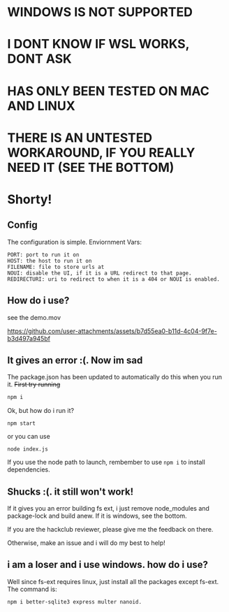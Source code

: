 # WINDOWS IS NOT SUPPORTED
# I DONT KNOW IF WSL WORKS, DONT ASK
# HAS ONLY BEEN TESTED ON MAC AND LINUX
# THERE IS AN UNTESTED WORKAROUND, IF YOU REALLY NEED IT (SEE THE BOTTOM)


# Shorty!

## Config

The configuration is simple. Enviornment Vars:
```
PORT: port to run it on
HOST: the host to run it on
FILENAME: file to store urls at
NOUI: disable the UI, if it is a URL redirect to that page.
REDIRECTURI: uri to redirect to when it is a 404 or NOUI is enabled.
```

## How do i use?

see the demo.mov

https://github.com/user-attachments/assets/b7d55ea0-b11d-4c04-9f7e-b3d497a945bf

## It gives an error :(. Now im sad

The package.json has been updated to automatically do this when you run it.
~~First try running~~
```sh
npm i
```

Ok, but how do i run it?
```
npm start
```
or you can use
```
node index.js
```
If you use the node path to launch, rembember to use `npm i` to install dependencies.

## Shucks :(. it still won't work!

If it gives you an error building fs ext, i just remove node_modules and package-lock and build anew. If it is windows, see the bottom.

If you are the hackclub reviewer, please give me the feedback on there.

Otherwise, make an issue and i will do my best to help!


## i am a loser and i use windows. how do i use?
Well since fs-ext requires linux, just install all the packages except fs-ext.
The command is:
```
npm i better-sqlite3 express multer nanoid.
```